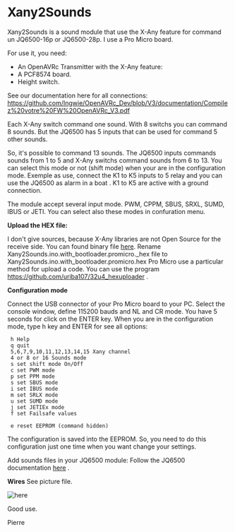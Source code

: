 # Xany2Sounds

Xany2Sounds is a sound module that use the X-Any feature for command un JQ6500-16p or JQ6500-28p.
I use a Pro Micro board.

For use it, you need:
- An OpenAVRc Transmitter with the X-Any feature:
- A PCF8574 board.
- Height switch.

See our documentation here for all connections:
https://github.com/Ingwie/OpenAVRc_Dev/blob/V3/documentation/Compilez%20votre%20FW%20OpenAVRc_V3.pdf

Each X-Any switch command one sound.
With 8 switchs you can command 8 sounds.
But the JQ6500 has 5 inputs that can be used for command 5 other sounds.

So, it's possible to command 13 sounds.
The JQ6500 inputs commands sounds from 1 to 5 and X-Any switchs command sounds from 6 to 13.
You can select this mode or not (shift mode) when your are in the configuration mode.
Exemple as use, connect the K1 to K5 inputs to 5 relay and you can use the JQ6500 as alarm in a boat .
K1 to K5 are active with a ground connection.

The module accept several input mode.
PWM, CPPM, SBUS, SRXL, SUMD, IBUS or JETI.
You can select also these modes in confuration menu.

**Upload the HEX file:**

I don't give sources, because X-Any libraries are not Open Source for the receive side.
You can found binary file [here](https://github.com/Ingwie/OpenAVRc_Dev/tree/V3/PCB/Xany2Sounds).
Rename Xany2Sounds.ino.with_bootloader.promicro._hex file to Xany2Sounds.ino.with_bootloader.promicro.hex
Pro Micro use a particular method for upload a code.
You can use the program https://github.com/uriba107/32u4_hexuploader .

**Configuration mode**

Connect the USB connector of your Pro Micro board to your PC.
Select the console window, define 115200 bauds and NL and CR mode.
You have 5 seconds for click on the ENTER key.
When you are in the configuration mode, type h key and ENTER for see all options:

	 h Help
	 q quit
	 5,6,7,9,10,11,12,13,14,15 Xany channel
	 4 or 8 or 16 Sounds mode
	 s set shift mode On/Off
	 c set PWM mode
	 p set PPM mode
	 s set SBUS mode
	 i set IBUS mode
	 m set SRLX mode
	 u set SUMD mode
	 j set JETIEx mode
	 f set Failsafe values

	 e reset EEPROM (command hidden)

The configuration is saved into the EEPROM.
So, you need to do this configuration just one time when you want change your settings.

Add sounds files in your JQ6500 module:
Follow the JQ6500 documentation [here](https://sparks.gogo.co.nz/jq6500/index.html) .

**Wires**
See picture file.

![here](https://github.com/Ingwie/OpenAVRc_Dev/blob/V3/PCB/Xany2Sounds/Xany2Sounds.jpg)

Good use.

Pierre


